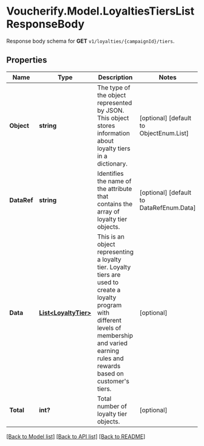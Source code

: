 # Voucherify.Model.LoyaltiesTiersListResponseBody
Response body schema for **GET** `v1/loyalties/{campaignId}/tiers`.

## Properties

Name | Type | Description | Notes
------------ | ------------- | ------------- | -------------
**Object** | **string** | The type of the object represented by JSON. This object stores information about loyalty tiers in a dictionary. | [optional] [default to ObjectEnum.List]
**DataRef** | **string** | Identifies the name of the attribute that contains the array of loyalty tier objects. | [optional] [default to DataRefEnum.Data]
**Data** | [**List&lt;LoyaltyTier&gt;**](LoyaltyTier.md) | This is an object representing a loyalty tier. Loyalty tiers are used to create a loyalty program with different levels of membership and varied earning rules and rewards based on customer&#39;s tiers. | [optional] 
**Total** | **int?** | Total number of loyalty tier objects. | [optional] 

[[Back to Model list]](../README.md#documentation-for-models) [[Back to API list]](../README.md#documentation-for-api-endpoints) [[Back to README]](../README.md)

